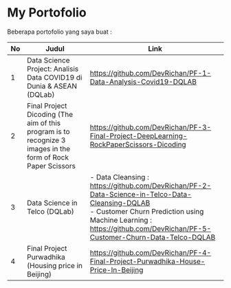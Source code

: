 # My Portofolio


Beberapa portofolio yang saya buat : 

No |  Judul  | Link |
------|--------|---------------|
1|Data Science Project: Analisis Data COVID19 di Dunia & ASEAN (DQLab)     |  https://github.com/DevRichan/PF-1-Data-Analysis-Covid19-DQLAB  |
2|Final Project Dicoding (The aim of this program is to recognize 3 images in the form of Rock Paper Scissors |https://github.com/DevRichan/PF-3-Final-Project-DeepLearning-RockPaperScissors-Dicoding|
3| Data Science in Telco (DQLab)   | - Data Cleansing :  https://github.com/DevRichan/PF-2-Data-Science-in-Telco-Data-Cleansing-DQLAB <br> - Customer Churn Prediction using Machine Learning :  https://github.com/DevRichan/PF-5-Customer-Churn-Data-Telco-DQLAB |
4|Final Project Purwadhika (Housing price in Beijing)|  https://github.com/DevRichan/PF-4-Final-Project-Purwadhika-House-Price-In-Beijing |


<center><img src="https://user-images.githubusercontent.com/53082147/101026382-6975b900-35a9-11eb-8348-808f386f2801.jpeg></center>
Ricki Chandra Hidayatullah
